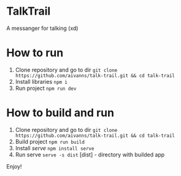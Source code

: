 # TalkTrail
A messanger for talking (xd)

# How to run
1. Clone repository and go to dir
```git clone https://github.com/aivanns/talk-trail.git && cd talk-trail```
2. Install libraries
```npm i```
3. Run project
```npm run dev```

# How to build and run
1. Clone repository and go to dir
```git clone https://github.com/aivanns/talk-trail.git && cd talk-trail```
2. Build project
```npm run build```
3. Install *serve*
```npm install serve```
4. Run serve
```serve -s dist``` [dist] - directory with builded app

Enjoy!

